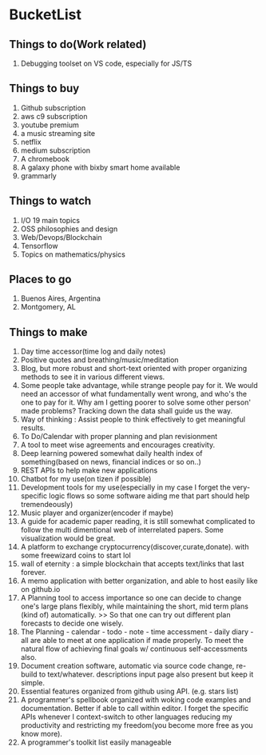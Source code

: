 # BucketList

## Things to do(Work related)
1. Debugging toolset on VS code, especially for JS/TS

## Things to buy
1. Github subscription
2. aws c9 subscription
3. youtube premium
4. a music streaming site
5. netflix
6. medium subscription
7. A chromebook
8. A galaxy phone with bixby smart home available
9. grammarly

## Things to watch
1. I/O 19 main topics
2. OSS philosophies and design
3. Web/Devops/Blockchain
4. Tensorflow
5. Topics on mathematics/physics

## Places to go
1. Buenos Aires, Argentina
2. Montgomery, AL

## Things to make
1. Day time accessor(time log and daily notes)
2. Positive quotes and breathing/music/meditation
3. Blog, but more robust and short-text oriented with proper organizing methods to see it in various different views.
4. Some people take advantage, while strange people pay for it. We would need an accessor of what fundamentally went wrong, and who's the one to pay for it. Why am I getting poorer to solve some other person' made problems? Tracking down the data shall guide us the way.
5. Way of thinking : Assist people to think effectively to get meaningful results.
6. To Do/Calendar with proper planning and plan revisionment
7. A tool to meet wise agreements and encourages creativity.
8. Deep learning powered somewhat daily health index of something(based on news, financial indices or so on..)
9. REST APIs to help make new applications
10. Chatbot for my use(on tizen if possible)
11. Development tools for my use(especially in my case I forget the very-specific logic flows so some software aiding me that part should help tremendeously)
12. Music player and organizer(encoder if maybe)
13. A guide for academic paper reading, it is still somewhat complicated to follow the multi dimentional web of interrelated papers. Some visualization would be great.
14. A platform to exchange cryptocurrency(discover,curate,donate). with some freewizard coins to start lol
15. wall of eternity : a simple blockchain that accepts text/links that last forever.
16. A memo application with better organization, and able to host easily like on github.io
17. A Planning tool to access importance so one can decide to change one's large plans flexibly, while maintaining the short, mid term plans (kind of) automatically. >> So that one can try out different plan forecasts to decide one wisely.
18. The Planning - calendar - todo - note - time accessment - daily diary - all are able to meet at one application if made properly. To meet the natural flow of achieving final goals w/ continuous self-accessments also.
19. Document creation software, automatic via source code change, re-build to text/whatever. descriptions input page also present but keep it simple.
20. Essential features organized from github using API. (e.g. stars list)
21. A programmer's spellbook organized with woking code examples and documentation. Better if able to call within editor. I forget the specific APIs whenever I context-switch to other languages reducing my productivity and restricting my freedom(you become more free as you know more).
22. A programmer's toolkit list easily manageable
